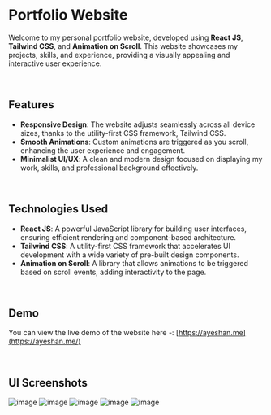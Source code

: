 # Portfolio Website

Welcome to my personal portfolio website, developed using **React JS**, **Tailwind CSS**, and **Animation on Scroll**. This website showcases my projects, skills, and experience, providing a visually appealing and interactive user experience.

<br/>

## Features

- **Responsive Design**: The website adjusts seamlessly across all device sizes, thanks to the utility-first CSS framework, Tailwind CSS.
- **Smooth Animations**: Custom animations are triggered as you scroll, enhancing the user experience and engagement.
- **Minimalist UI/UX**: A clean and modern design focused on displaying my work, skills, and professional background effectively.

<br/>

## Technologies Used

- **React JS**: A powerful JavaScript library for building user interfaces, ensuring efficient rendering and component-based architecture.
- **Tailwind CSS**: A utility-first CSS framework that accelerates UI development with a wide variety of pre-built design components.
- **Animation on Scroll**: A library that allows animations to be triggered based on scroll events, adding interactivity to the page.

<br/>

## Demo

You can view the live demo of the website here -: [https://ayeshan.me](https://ayeshan.me/)

<br/>

## UI Screenshots

![image](https://github.com/user-attachments/assets/907dfea5-50c5-4de4-ab48-e95455053725)
![image](https://github.com/user-attachments/assets/fb3c1fec-845e-4283-8090-8df03991a4a8)
![image](https://github.com/user-attachments/assets/35435468-1c0f-48b3-bc3f-b39e98f01772)
![image](https://github.com/user-attachments/assets/8a232b9e-1801-49c6-9a6d-8d9c2974b7ef)
![image](https://github.com/user-attachments/assets/c3129d49-ee57-43e2-9d84-a6548f7aa81f)
